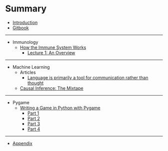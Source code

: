 # Summary

* [Introduction](README.md)
* [Gitbook](contents/gitbook.md)

-----
* Immunology
    * [How the Immune System Works](contents/bHISW/book_info.md)
        * [Lecture 1: An Overview](contents/bHISW/lecture_1.md)

-----
* Machine Learning
    * Articles
        * [Language is primarily a tool for communication rather than thought](contents/articles/evelina2024language.md)
    * [Causal Inference: The Mixtape](contents/bCITM/bCITM_book_info.md)

-----
* Pygame
    * [Writing a Game in Python with Pygame](contents/wWGPP/wWGPP_info.md)
        * [Part 1](contents/wWGPP/wWGPP_part1.md)
        * [Part 2](contents/wWGPP/wWGPP_part2.md)
        * [Part 3](contents/wWGPP/wWGPP_part3.md)
        * [Part 4](contents/wWGPP/wWGPP_part4.md)

-----
* [Appendix](contents/appendix.md)

